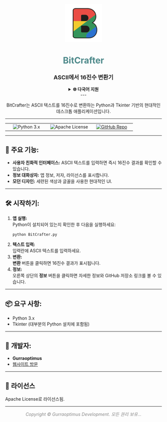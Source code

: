<div align="center">

<img src="https://raw.githubusercontent.com/gurraoptimus/BitCrafter/gh-page/assets/BitCrafter%20(2).png" alt="BitCrafter Logo" width="120" />

# <span style="color:#4F8A8B;">BitCrafter</span>
### <span style="font-size:1.1em; color:#222;">ASCII에서 16진수 변환기</span>

<details>
<summary><b>🌐 다국어 지원</b></summary>

BitCrafter README는 여러 언어로 제공됩니다:

- [English](../README.md)
- [Svenska](/Multi-language/README.sv.md)
- [한국어](/Multi-language/) (현재)
- [Norsk](/Multi-language/README.no.md)

번역에 기여하고 싶으신가요? 새로운 `README.[lang].md` 파일을 만들어 pull request를 보내주세요.
</details>
</details>
---

BitCrafter는 ASCII 텍스트를 16진수로 변환하는 Python과 Tkinter 기반의 현대적인 데스크톱 애플리케이션입니다.

</div>

---

<div align="center">

<table>
    <tr>
        <td align="center" width="33%">
            <img src="https://img.shields.io/badge/Python-3.x-blue?logo=python" alt="Python 3.x" />
        </td>
        <td align="center" width="33%">
            <img src="https://img.shields.io/badge/License-Apache-green.svg" alt="Apache License" />
        </td>
        <td align="center" width="33%">
            <a href="https://github.com/gurraoptimus/BitCrafter/tree/setup">
                <img src="https://img.shields.io/badge/GitHub-Repository-black?logo=github" alt="GitHub Repo" />
            </a>
        </td>
    </tr>
</table>

</div>

---

## 🚀 주요 기능:

- **사용자 친화적 인터페이스:** ASCII 텍스트를 입력하면 즉시 16진수 결과를 확인할 수 있습니다.
- **정보 대화상자:** 앱 정보, 저자, 라이선스를 표시합니다.
- **모던 디자인:** 세련된 색상과 글꼴을 사용한 현대적인 UI.

---

## 🛠️ 시작하기:

<ol>
    <li>
        <b>앱 실행:</b><br>
        Python이 설치되어 있는지 확인한 후 다음을 실행하세요:<br>
        <pre><code>python BitCrafter.py</code></pre>
    </li>
    <li>
        <b>텍스트 입력:</b><br>
        입력란에 ASCII 텍스트를 입력하세요.
    </li>
    <li>
        <b>변환:</b><br>
        <b>변환</b> 버튼을 클릭하면 16진수 결과가 표시됩니다.
    </li>
    <li>
        <b>정보:</b><br>
        오른쪽 상단의 <b>정보</b> 버튼을 클릭하면 자세한 정보와 GitHub 저장소 링크를 볼 수 있습니다.
    </li>
</ol>

---

## 📦 요구 사항:

- Python 3.x  
- Tkinter (대부분의 Python 설치에 포함됨)

---

## 👤 개발자:

- **Gurraoptimus**  
- [웹사이트 방문](https://gurraoptimus.github.io/BitCrafter)

---

## 📄 라이선스

Apache License로 라이선스됨.

---

<div align="center" style="color:#888;">
    <em>Copyright &copy; Gurraoptimus Development. 모든 권리 보유&mldr;</em>
</div>
